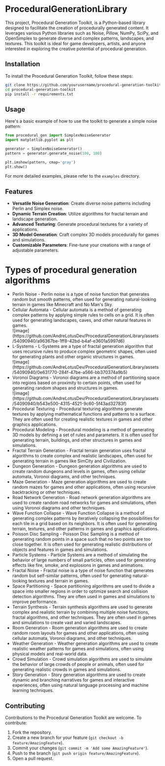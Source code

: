 # ProceduralGenerationLibrary

This project, Procedural Generation Toolkit, is a Python-based library designed to facilitate the creation of procedurally generated content. It leverages various Python libraries such as Noise, Pillow, NumPy, SciPy, and OpenSimplex to generate diverse and complex patterns, landscapes, and textures. This toolkit is ideal for game developers, artists, and anyone interested in exploring the creative potential of procedural generation.

## Installation

To install the Procedural Generation Toolkit, follow these steps:

```bash
git clone https://github.com/yourusername/procedural-generation-toolkit.git
cd procedural-generation-toolkit
pip install -r requirements.txt
```

## Usage

Here's a basic example of how to use the toolkit to generate a simple noise pattern:

```python
from procedural_gen import SimplexNoiseGenerator
import matplotlib.pyplot as plt

generator = SimplexNoiseGenerator()
pattern = generator.generate_noise(100, 100)

plt.imshow(pattern, cmap='gray')
plt.show()
```

For more detailed examples, please refer to the `examples` directory.

## Features
- **Versatile Noise Generation**: Create diverse noise patterns including Perlin and Simplex noise.
- **Dynamic Terrain Creation**: Utilize algorithms for fractal terrain and landscape generation.
- **Advanced Texturing**: Generate procedural textures for a variety of applications.
- **3D Model Generation**: Craft complex 3D models procedurally for games and simulations.
- **Customizable Parameters**: Fine-tune your creations with a range of adjustable parameters.

<h1>Types of procedural generation algorithms</h1>

<ul>
  <li>Perlin Noise - Perlin noise is a type of noise function that generates random but smooth patterns, often used for generating natural-looking terrain in games like Minecraft and No Man's Sky.</li>
  <li>Cellular Automata - Cellular automata is a method of generating complex patterns by applying simple rules to cells on a grid. It is often used for generating landscapes, caves, and other natural features in games.</li>
  ![image](https://github.com/AndreLotusDev/ProceduralGenerationLibrary/assets/54090940/a96367be-1ff8-42bd-b4af-e3601a5997d6)
  <li>L-Systems - L-Systems are a type of fractal generation algorithm that uses recursive rules to produce complex geometric shapes, often used for generating plants and other organic structures in games.</li>
  ![image](https://github.com/AndreLotusDev/ProceduralGenerationLibrary/assets/54090940/0e631770-284f-47be-a566-bb370374a9b5)
  <li>Voronoi Diagrams - Voronoi diagrams are a method of partitioning space into regions based on proximity to certain points, often used for generating random shapes and structures in games.</li>
  ![image](https://github.com/AndreLotusDev/ProceduralGenerationLibrary/assets/54090940/b543e500-4315-4521-9c60-5f43ad32783f)
  <li>Procedural Texturing - Procedural texturing algorithms generate textures by applying mathematical functions and patterns to a surface. They are often used for creating realistic textures in games and other graphics applications.</li>
  <li>Procedural Modeling - Procedural modeling is a method of generating 3D models by defining a set of rules and parameters. It is often used for generating terrain, buildings, and other structures in games and simulations.</li>
  <li>Fractal Terrain Generation - Fractal terrain generation uses fractal algorithms to create complex and realistic landscapes, often used for generating terrain in games like SimCity and Civilization.</li>
  <li>Dungeon Generation - Dungeon generation algorithms are used to create random dungeons and levels in games, often using cellular automata, Voronoi diagrams, and other techniques.</li>
  <li>Maze Generation - Maze generation algorithms are used to create random mazes for games and other applications, often using recursive backtracking or other techniques.</li>
  <li>Road Network Generation - Road network generation algorithms are used to create random road networks for games and simulations, often using Voronoi diagrams and other techniques.</li>
  <li>Wave Function Collapse - Wave Function Collapse is a method of generating complex patterns by iteratively collapsing the possibilities for each tile in a grid based on its neighbors. It is often used for generating terrain, textures, and other patterns in games and graphics applications.</li>
  <li>Poisson Disc Sampling - Poisson Disc Sampling is a method of generating random points in a space such that no two points are too close together. It is often used for generating realistic distributions of objects and features in games and simulations.</li>
  <li>Particle Systems - Particle Systems are a method of simulating the behavior of large numbers of small particles, often used for generating effects like fire, smoke, and explosions in games and animations.</li>
  <li>Fractal Noise - Fractal noise is a type of noise function that generates random but self-similar patterns, often used for generating natural-looking textures and terrain in games.</li>
  <li>Space Partitioning - Space partitioning algorithms are used to divide a space into smaller regions in order to optimize search and collision detection algorithms. They are often used in games and simulations to improve performance.</li>
  <li>Terrain Synthesis - Terrain synthesis algorithms are used to generate complex and realistic terrain by combining multiple noise functions, fractal algorithms, and other techniques. They are often used in games and simulations to create vast and varied landscapes.</li>
  <li>Room Generation - Room generation algorithms are used to create random room layouts for games and other applications, often using cellular automata, Voronoi diagrams, and other techniques.</li>
  <li>Weather Generation - Weather generation algorithms are used to create realistic weather patterns for games and simulations, often using physical models and real-world data.</li>
  <li>Crowd Simulation - Crowd simulation algorithms are used to simulate the behavior of large crowds of people or animals, often used for generating realistic crowds in games and simulations.</li>
  <li>Story Generation - Story generation algorithms are used to create dynamic and branching narratives for games and interactive experiences, often using natural language processing and machine learning techniques.</li>
</ul>

## Contributing

Contributions to the Procedural Generation Toolkit are welcome. To contribute:

1. Fork the repository.
2. Create a new branch for your feature (`git checkout -b feature/AmazingFeature`).
3. Commit your changes (`git commit -m 'Add some AmazingFeature'`).
4. Push to the branch (`git push origin feature/AmazingFeature`).
5. Open a pull request.
